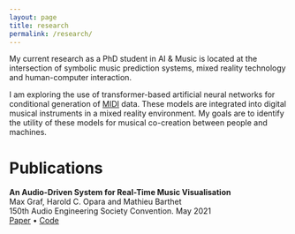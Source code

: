 ```yaml
---
layout: page
title: research
permalink: /research/
---
```

My current research as a PhD student in AI & Music is located at the 
intersection of symbolic music prediction systems, mixed reality technology and
human-computer interaction. 

I am exploring the use of transformer-based artificial neural networks for conditional generation of
<a href="https://en.wikipedia.org/wiki/MIDI" target="_blank">MIDI</a> data. These models are integrated into digital musical instruments
in a mixed reality environment. My goals are to identify the utility of these models for musical co-creation
between people and machines.

# Publications
**An Audio-Driven System for Real-Time Music Visualisation**\
Max Graf, Harold C. Opara and Mathieu Barthet\
150th Audio Engineering Society Convention. May 2021\
<a href="https://www.aes.org/e-lib/browse.cfm?elib=21091" target="_blank">Paper</a> •
<a href="https://github.com/maxgraf96/music-vis-backend" target="_blank">Code</a>